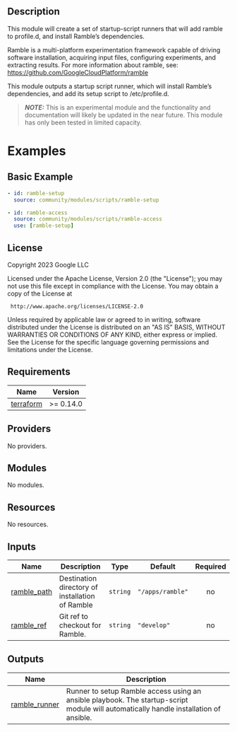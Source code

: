 ## Description

This module will create a set of startup-script runners that will add ramble to profile.d,
and install Ramble’s dependencies.

Ramble is a multi-platform experimentation framework capable of driving
software installation, acquiring input files, configuring experiments, and
extracting results. For more information about ramble, see:
https://github.com/GoogleCloudPlatform/ramble

This module outputs a startup script runner, which will install Ramble’s
dependencies, and add its setup script to /etc/profile.d.

> **_NOTE:_** This is an experimental module and the functionality and
> documentation will likely be updated in the near future. This module has only
> been tested in limited capacity.

# Examples

## Basic Example

```yaml
- id: ramble-setup
  source: community/modules/scripts/ramble-setup

- id: ramble-access
  source: community/modules/scripts/ramble-access
  use: [ramble-setup]
```

## License

<!-- BEGINNING OF PRE-COMMIT-TERRAFORM DOCS HOOK -->
Copyright 2023 Google LLC

Licensed under the Apache License, Version 2.0 (the "License");
you may not use this file except in compliance with the License.
You may obtain a copy of the License at

     http://www.apache.org/licenses/LICENSE-2.0

Unless required by applicable law or agreed to in writing, software
distributed under the License is distributed on an "AS IS" BASIS,
WITHOUT WARRANTIES OR CONDITIONS OF ANY KIND, either express or implied.
See the License for the specific language governing permissions and
limitations under the License.

## Requirements

| Name | Version |
|------|---------|
| <a name="requirement_terraform"></a> [terraform](#requirement\_terraform) | >= 0.14.0 |

## Providers

No providers.

## Modules

No modules.

## Resources

No resources.

## Inputs

| Name | Description | Type | Default | Required |
|------|-------------|------|---------|:--------:|
| <a name="input_ramble_path"></a> [ramble\_path](#input\_ramble\_path) | Destination directory of installation of Ramble | `string` | `"/apps/ramble"` | no |
| <a name="input_ramble_ref"></a> [ramble\_ref](#input\_ramble\_ref) | Git ref to checkout for Ramble. | `string` | `"develop"` | no |

## Outputs

| Name | Description |
|------|-------------|
| <a name="output_ramble_runner"></a> [ramble\_runner](#output\_ramble\_runner) | Runner to setup Ramble access using an ansible playbook. The startup-script<br>module will automatically handle installation of ansible. |
<!-- END OF PRE-COMMIT-TERRAFORM DOCS HOOK -->

